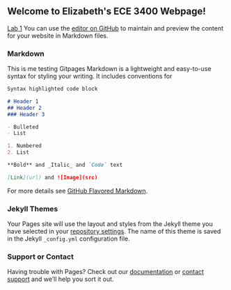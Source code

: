 ## Welcome to Elizabeth's ECE 3400 Webpage!

[Lab 1](https://github.com/egarner6/ECE3400FA21Project/edit/gh-pages/lab1.md)
You can use the [editor on GitHub](https://github.com/egarner6/ECE3400FA21Project/edit/gh-pages/index.md) to maintain and preview the content for your website in Markdown files.
### Markdown
This is me testing Gitpages
Markdown is a lightweight and easy-to-use syntax for styling your writing. It includes conventions for

```markdown
Syntax highlighted code block

# Header 1
## Header 2
### Header 3

- Bulleted
- List

1. Numbered
2. List

**Bold** and _Italic_ and `Code` text

[Link](url) and ![Image](src)
```

For more details see [GitHub Flavored Markdown](https://guides.github.com/features/mastering-markdown/).

### Jekyll Themes

Your Pages site will use the layout and styles from the Jekyll theme you have selected in your [repository settings](https://github.com/egarner6/ECE3400FA21Project/settings/pages). The name of this theme is saved in the Jekyll `_config.yml` configuration file.

### Support or Contact

Having trouble with Pages? Check out our [documentation](https://docs.github.com/categories/github-pages-basics/) or [contact support](https://support.github.com/contact) and we’ll help you sort it out.
